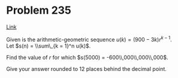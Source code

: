 # Problem 235

[Link](https://projecteuler.net/problem=235)

Given is the arithmetic-geometric sequence $u(k) = (900-3k)r^{k - 1}$.  
Let $s(n) = \\sum\_{k = 1}^n u(k)$. 

Find the value of $r$ for which $s(5000) = -600\\,000\\,000\\,000$. 

Give your answer rounded to $12$ places behind the decimal point.